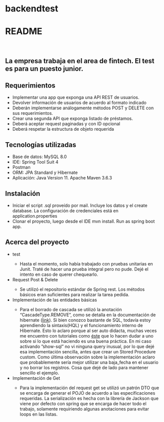 # backendtest


<h1>README</h1>
<br>
<h2>La empresa trabaja en el area de fintech. El test es para un puesto junior.</h2>
<h2>Requerimientos</h2>
  <ul>
    <li>Implementar una app que exponga una API REST de usuarios.</li> 
    <li>Devolver información de usuarios de acuerdo al formato indicado</li>
    <li>Deberán implementarse análogamente métodos POST y DELETE con sus requerimientos. </li>
    <li>Crear una segunda API que exponga listado de préstamos.</li>
    <li>Deberá aceptar request paginadas y con ID opcional</li>
    <li>Deberá respetar la estructura de objeto requerida</li>
  </ul>
	<h2>Tecnologías utilizadas</h2>					
	<ul>
    <li>Base de datos: MySQL 8.0</li>
    <li>IDE: Spring Tool Suit 4</li>
    <li>Postman</li>
    <li>ORM: JPA Standard y Hibernate</li>
    <li>Aplicación: Java Version 11. Apache Maven 3.6.3</li>
  </ul>			
	<h2>Instalación</h2>		
  <ul>
    <li>Iniciar el script .sql proveído por mail. Incluye los datos y el create database. La configuración de credenciales está en application.properties</li>
    <li>Clonar el proyecto, luego desde el IDE mvn install. Run as spring boot app.</li>    
  </ul>	
  <h2>Acerca del proyecto</h2>
  <ul>
    <li>test</li> 
      <ul>
      <li>Hasta el momento, solo había trabajado con pruebas unitarias en Junit. Traté de hacer una prueba integral pero no pude. Dejé el intento en caso de querer chequearlo.</li>    
      </ul>	
    <li>Request Post & Delete</li> 
      <ul>
      <li>Se utilizó el repositorio estándar de Spring rest. Los métodos básicos eran suficientes para realizar la tarea pedida. </li>    
      </ul>	
    <li>Implementación de las entidades básicas</li>
      <ul>
      <li>Para el borrado de cascada se utilizó la anotación “CascadeType.REMOVE”, como se detalla en la documentación de hibernate (<a href="https://docs.jboss.org/hibernate/entitymanager/3.6/reference/en/html_single/#objectstate-transitive">link</a>). Si bien conozco bastante de SQL, todavía estoy aprendiendo la sintaxis(HQL) y el funcionamiento interno de Hibernate. Esto lo aclaro porque al ser auto didacta, muchas veces me encuentro con tutoriales como <a href="https://thorben-janssen.com/avoid-cascadetype-delete-many-assocations/">éste</a> que lo hacen dudar a uno sobre si lo que está haciendo es una buena práctica. 
	En mi caso activando ”show-sql” no vi ninguna query inusual, por lo que dejé esa implementación sencilla, antes que crear un Stored Procedure custom. 
	Como última observación sobre la implementación aclaro que probablemente sería mejor utilizar una baja_fecha en el usuario y no borrar los registros. Cosa que dejé de lado para mantener sencillo el ejemplo.
</li>    
      </ul>	
    <li>Implementación de Get</li>
      <ul>
      <li>Para la implementación del request get se utilizó un patrón DTO que se encarga de generar el POJO de acuerdo a las especificaciones requeridas. La serialización es hecha con la librería de Jackson que viene por defecto con spring que se encarga de hacer todo el trabajo, solamente requiriendo algunas anotaciones para evitar loops en las listas.</li>    
      </ul>	
    </ul>	
